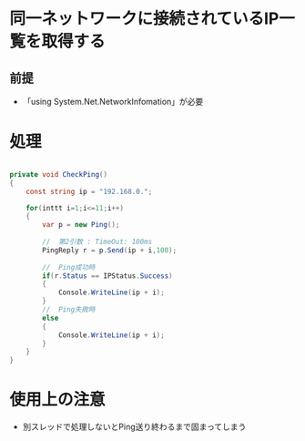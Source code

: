 # 同一ネットワークに接続されているIP一覧を取得する

## 前提

- 「using System.Net.NetworkInfomation」が必要

# 処理

```C#

private void CheckPing()
{
    const string ip = "192.168.0.";

    for(inttt i=1;i<=11;i++)
    {
        var p = new Ping();
    
        //  第2引数 : TimeOut: 100ms
        PingReply r = p.Send(ip + i,100);
    
        //  Ping成功時
        if(r.Status == IPStatus.Success)
        {
            Console.WriteLine(ip + i);
        }
        //  Ping失敗時
        else
        {
            Console.WriteLine(ip + i);
        }
    }
}

```

# 使用上の注意

- 別スレッドで処理しないとPing送り終わるまで固まってしまう